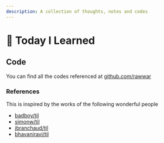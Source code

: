 ```yaml
---
description: A collection of thoughts, notes and codes
---
```


# 💾 Today I Learned

## Code

You can find all the codes referenced at [github.com/rawwar](https://www.github.com/rawwar)

### References

This is inspired by the works of the following wonderful people

* [badboy/til](https://github.com/badboy/til)
* [simonw/til](https://github.com/simonw/til)
* [jbranchaud/til](https://github.com/jbranchaud/til)
* [bhavaniravi/til](https://www.bhavaniravi.com/)
